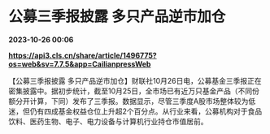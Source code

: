 # 公募三季报披露 多只产品逆市加仓

**2023-10-26 00:06**

**https://api3.cls.cn/share/article/1496775?os=web&sv=7.7.5&app=CailianpressWeb**

【公募三季报披露 多只产品逆市加仓】财联社10月26日电，公募基金三季报正在密集披露中。据初步统计，截至10月25日，全市场已有近万只基金产品（不同份额分开计算，下同）发布了三季报。数据显示，尽管三季度A股市场整体较为低迷，但仍有四成基金权益仓位上升超2个百分点。从行业来看，公募机构对于食品饮料、医药生物、电子、电力设备与计算机行业持仓市值居前。